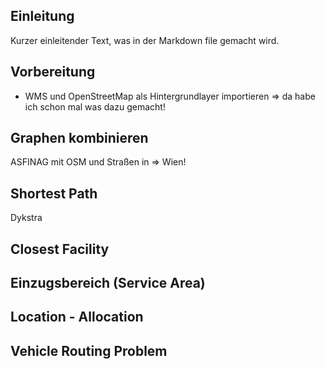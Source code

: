 




## Einleitung

Kurzer einleitender Text, was in der Markdown file gemacht wird.

## Vorbereitung
- WMS und OpenStreetMap als Hintergrundlayer importieren => da habe ich schon mal was dazu gemacht!


## Graphen kombinieren
ASFINAG mit OSM und Straßen in => Wien!


## Shortest Path
Dykstra


## Closest Facility


## Einzugsbereich (Service Area)




## Location - Allocation



## Vehicle Routing Problem
